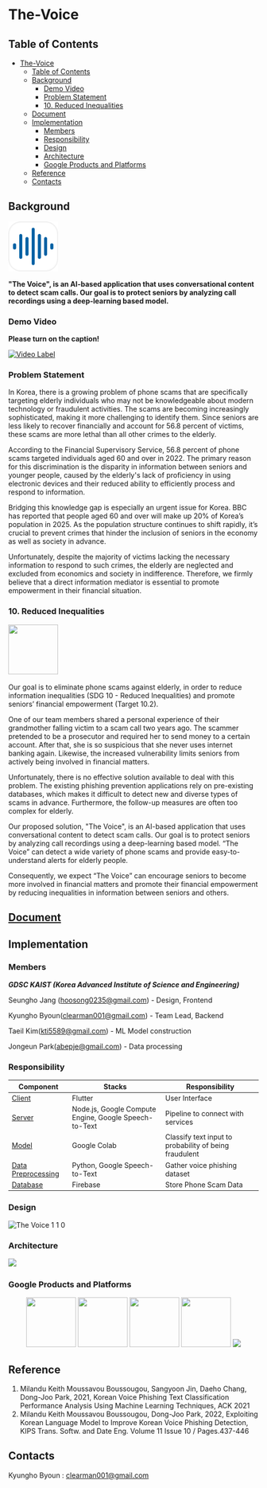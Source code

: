# The-Voice

## Table of Contents

- [The-Voice](#the-voice)
  - [Table of Contents](#table-of-contents)
  - [Background](#background)
    - [Demo Video](#demo-video)
    - [Problem Statement](#problem-statement)
    - [10. Reduced Inequalities](#10-reduced-inequalities)
  - [Document](#document)
  - [Implementation](#implementation)
    - [Members](#members)
    - [Responsibility](#responsibility)
    - [Design](#design)
    - [Architecture](#architecture)
    - [Google Products and Platforms](#google-products-and-platforms)
  - [Reference](#reference)
  - [Contacts](#contacts)

## Background

<img src="assets/Logo.png" height="100px" width="100px">

**"The Voice", is an AI-based application that uses conversational content to detect scam calls. Our goal is to protect seniors by analyzing call recordings using a deep-learning based model.**

### Demo Video

**Please turn on the caption!**

[![Video Label](https://img.youtube.com/vi/gxOZfgLVO70/0.jpg)](https://youtu.be/gxOZfgLVO70)

### Problem Statement

In Korea, there is a growing problem of phone scams that are specifically targeting elderly individuals who may not be knowledgeable about modern technology or fraudulent activities. The scams are becoming increasingly sophisticated, making it more challenging to identify them. Since seniors are less likely to recover financially and account for 56.8 percent of victims, these scams are more lethal than all other crimes to the elderly.

According to the Financial Supervisory Service, 56.8 percent of phone scams targeted individuals aged 60 and over in 2022. The primary reason for this discrimination is the disparity in information between seniors and younger people, caused by the elderly's lack of proficiency in using electronic devices and their reduced ability to efficiently process and respond to information.

Bridging this knowledge gap is especially an urgent issue for Korea. BBC has reported that people aged 60 and over will make up 20% of Korea’s population in 2025. As the population structure continues to shift rapidly, it’s crucial to prevent crimes that hinder the inclusion of seniors in the economy as well as society in advance.

Unfortunately, despite the majority of victims lacking the necessary information to respond to such crimes, the elderly are neglected and excluded from economics and society in indifference. Therefore, we firmly believe that a direct information mediator is essential to promote empowerment in their financial situation.

### 10. Reduced Inequalities

<img src="https://user-images.githubusercontent.com/60650372/230013727-0c381cb7-9cb0-4e2a-b700-fed6ae809ab1.png" height="100px" width="100px">

Our goal is to eliminate phone scams against elderly, in order to reduce information inequalities (SDG 10 - Reduced Inequalities) and promote seniors’ financial empowerment (Target 10.2).

One of our team members shared a personal experience of their grandmother falling victim to a scam call two years ago. The scammer pretended to be a prosecutor and required her to send money to a certain account. After that, she is so suspicious that she never uses internet banking again. Likewise, the increased vulnerability limits seniors from actively being involved in financial matters.

Unfortunately, there is no effective solution available to deal with this problem. The existing phishing prevention applications rely on pre-existing databases, which makes it difficult to detect new and diverse types of scams in advance. Furthermore, the follow-up measures are often too complex for elderly.

Our proposed solution, "The Voice", is an AI-based application that uses conversational content to detect scam calls. Our goal is to protect seniors by analyzing call recordings using a deep-learning based model. “The Voice” can detect a wide variety of phone scams and provide easy-to-understand alerts for elderly people.

Consequently, we expect “The Voice” can encourage seniors to become more involved in financial matters and promote their financial empowerment by reducing inequalities in information between seniors and others.

## [Document](https://abrasive-shift-c8c.notion.site/The-Voice-2ba7dc9ab10a48dfaa9eed7f4a63228b)

## Implementation

### Members

**_GDSC KAIST (Korea Advanced Institute of Science and Engineering)_**

Seungho Jang (hoosong0235@gmail.com) - Design, Frontend

Kyungho Byoun(clearman001@gmail.com) - Team Lead, Backend

Taeil Kim(kti5589@gmail.com) - ML Model construction

Jongeun Park(abepje@gmail.com) - Data processing

### Responsibility

| Component | Stacks | Responsibility |
| --- | --- | --- |
| [Client](https://github.com/KAIST-Google-Solution-Challenge/frontend) | Flutter | User Interface |
| [Server](https://github.com/KAIST-Google-Solution-Challenge/backend) | Node.js, Google Compute Engine, Google Speech-to-Text | Pipeline to connect with services |
| [Model](https://github.com/KAIST-Google-Solution-Challenge/conversation_model) | Google Colab | Classify text input to probability of being fraudulent |
| [Data Preprocessing](https://github.com/KAIST-Google-Solution-Challenge/data_preprocess) | Python, Google Speech-to-Text | Gather voice phishing dataset |
| [Database]() | Firebase | Store Phone Scam Data |

### Design

![The Voice 1 1 0](https://github.com/KAIST-Google-Solution-Challenge/.github/assets/78964767/8036ac0f-3343-4973-98d8-8b7fb478ed41)

### Architecture

<img src="https://user-images.githubusercontent.com/60650372/230013748-c7162e45-dda5-4b3a-8363-ba072e7c636c.png">

### Google Products and Platforms

<p align="middle">
  <img src="https://user-images.githubusercontent.com/60650372/230013769-e601b476-acb8-47bc-9c4e-4199f72df8f4.png" height="100px" width="100px">
  <img src="https://user-images.githubusercontent.com/60650372/230013809-0b02efe6-60d2-41c2-9c88-032522e7da11.png" height="100px" width="100px"> 
  <img src="https://user-images.githubusercontent.com/60650372/230013785-76542b81-b568-4f1c-82f6-d7e4cf01c221.png" height="100px" width="100px">
  <img src="https://user-images.githubusercontent.com/60650372/230013820-79f27a46-c874-4759-8634-156069be68f2.png" height="100px" width="100px">
  <img src="https://user-images.githubusercontent.com/60650372/230014161-5424f544-6e25-4ad2-8ea9-f2e9203a4782.png" heigµht="100px" width="100px">
</p>

## Reference

1. Milandu Keith Moussavou Boussougou, Sangyoon Jin, Daeho Chang, Dong-Joo Park, 2021, Korean Voice Phishing Text Classification Performance Analysis Using Machine Learning Techniques, ACK 2021
2. Milandu Keith Moussavou Boussougou, Dong-Joo Park, 2022, Exploiting Korean Language Model to Improve Korean Voice Phishing Detection, KIPS Trans. Softw. and Date Eng. Volume 11 Issue 10 / Pages.437-446

## Contacts

Kyungho Byoun : clearman001@gmail.com
